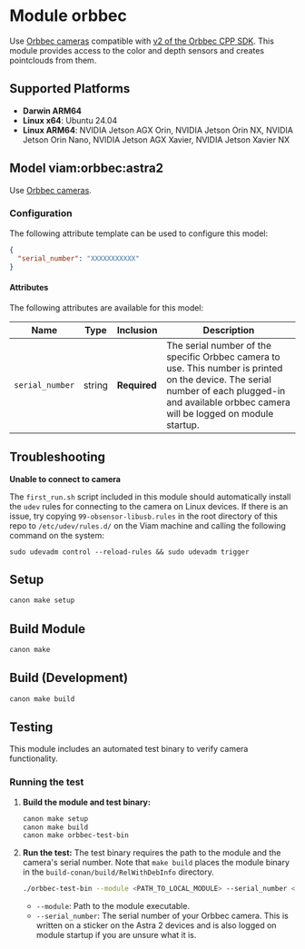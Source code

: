 # Module orbbec

Use [Orbbec cameras](https://www.orbbec.com/products/) compatible with [v2 of the Orbbec CPP SDK](https://github.com/orbbec/OrbbecSDK_v2/).
This module provides access to the color and depth sensors and creates pointclouds from them.

## Supported Platforms
- **Darwin ARM64**
- **Linux x64**: Ubuntu 24.04
- **Linux ARM64**: NVIDIA Jetson AGX Orin, NVIDIA Jetson Orin NX, NVIDIA Jetson Orin Nano, NVIDIA Jetson AGX Xavier, NVIDIA Jetson Xavier NX

## Model viam:orbbec:astra2

Use [Orbbec cameras](https://www.orbbec.com/products/structured-light-camera/astra-2/).

### Configuration
The following attribute template can be used to configure this model:

```json
{
  "serial_number": "XXXXXXXXXXX"
}
```

#### Attributes

The following attributes are available for this model:

| Name          | Type   | Inclusion | Description                |
|---------------|--------|-----------|----------------------------|
| `serial_number` | string | **Required** | The serial number of the specific Orbbec camera to use. This number is printed on the device. The serial number of each plugged-in and available orbbec camera will be logged on module startup.  |

## Troubleshooting

**Unable to connect to camera**

The `first_run.sh` script included in this module should automatically install the `udev` rules for connecting to the camera on Linux devices.
If there is an issue, try copying `99-obsensor-libusb.rules` in the root directory of this repo to `/etc/udev/rules.d/` on the Viam machine and calling the following command on the system:

```
sudo udevadm control --reload-rules && sudo udevadm trigger
```


## Setup
```bash
canon make setup
```

## Build Module
```bash
canon make
```

## Build (Development)
```bash
canon make build
```

## Testing

This module includes an automated test binary to verify camera functionality.

### Running the test

1.  **Build the module and test binary:**
    ```bash
    canon make setup
    canon make build
    canon make orbbec-test-bin
    ```

2.  **Run the test:**
    The test binary requires the path to the module and the camera's serial number. Note that `make build` places the module binary in the `build-conan/build/RelWithDebInfo` directory.

    ```bash
    ./orbbec-test-bin --module <PATH_TO_LOCAL_MODULE> --serial_number <YOUR_CAMERA_SERIAL_NUMBER>
    ```

    -   `--module`: Path to the module executable.
    -   `--serial_number`: The serial number of your Orbbec camera. This is written on a sticker on the Astra 2 devices and is also logged on module startup if you are unsure what it is.

